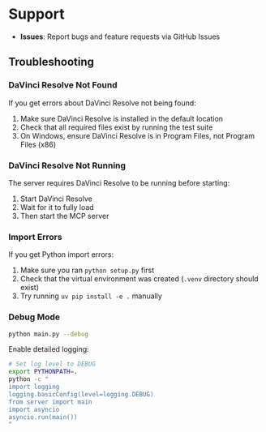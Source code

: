 # Support
- **Issues**: Report bugs and feature requests via GitHub Issues

## Troubleshooting

### DaVinci Resolve Not Found
If you get errors about DaVinci Resolve not being found:

1. Make sure DaVinci Resolve is installed in the default location
2. Check that all required files exist by running the test suite
3. On Windows, ensure DaVinci Resolve is in Program Files, not Program Files (x86)

### DaVinci Resolve Not Running
The server requires DaVinci Resolve to be running before starting:

1. Start DaVinci Resolve
2. Wait for it to fully load
3. Then start the MCP server

### Import Errors
If you get Python import errors:

1. Make sure you ran `python setup.py` first
2. Check that the virtual environment was created (`.venv` directory should exist)
3. Try running `uv pip install -e .` manually

### Debug Mode
```bash
python main.py --debug
```

Enable detailed logging:

```bash
# Set log level to DEBUG
export PYTHONPATH=.
python -c "
import logging
logging.basicConfig(level=logging.DEBUG)
from server import main
import asyncio
asyncio.run(main())
"
```